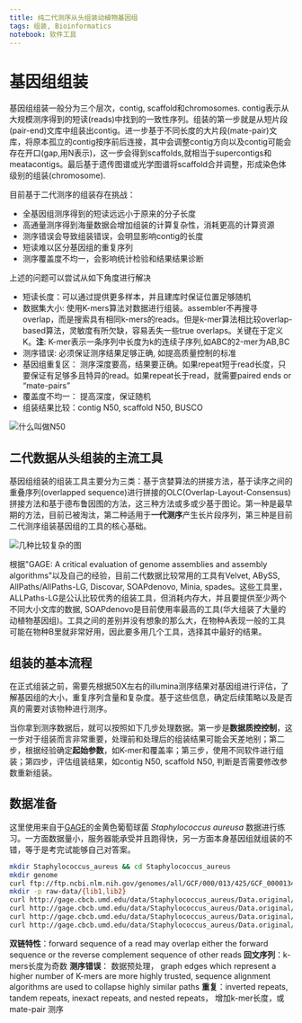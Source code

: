 ```yaml
---
title: 纯二代测序从头组装动植物基因组
tags: 组装, Bioinformatics
notebook: 软件工具
---
```

# 基因组组装

基因组组装一般分为三个层次，contig, scaffold和chromosomes. contig表示从大规模测序得到的短读(reads)中找到的一致性序列。组装的第一步就是从短片段(pair-end)文库中组装出contig。进一步基于不同长度的大片段(mate-pair)文库，将原本孤立的contig按序前后连接，其中会调整contig方向以及contig可能会存在开口(gap,用N表示)，这一步会得到scaffolds,就相当于supercontigs和meatacontigs。最后基于遗传图谱或光学图谱将scaffold合并调整，形成染色体级别的组装(chromosome).

目前基于二代测序的组装存在挑战：

- 全基因组测序得到的短读远远小于原来的分子长度
- 高通量测序得到海量数据会增加组装的计算复杂性，消耗更高的计算资源
- 测序错误会导致组装错误，会明显影响contig的长度
- 短读难以区分基因组的重复序列
- 测序覆盖度不均一，会影响统计检验和结果结果诊断

上述的问题可以尝试从如下角度进行解决

- 短读长度：可以通过提供更多样本，并且建库时保证位置足够随机
- 数据集大小: 使用K-mers算法对数据进行组装。assembler不再搜寻overlap，而是搜索具有相同k-mers的reads。但是k-mer算法相比较overlap-based算法，灵敏度有所欠缺，容易丢失一些true overlaps。关键在于定义K。**注**: K-mer表示一条序列中长度为k的连续子序列,如ABC的2-mer为AB,BC
- 测序错误: 必须保证测序结果足够正确, 如提高质量控制的标准
- 基因组重复区： 测序深度要高，结果要正确。如果repeat短于read长度，只要保证有足够多且特异的read。如果repeat长于read，就需要paired ends or “mate-pairs”
- 覆盖度不均一： 提高深度，保证随机
- 组装结果比较：contig N50, scaffold N50, BUSCO

![什么叫做N50](http://bmpvieira.github.io/assembly14/img/n50.png)

## 二代数据从头组装的主流工具

基因组组装的组装工具主要分为三类：基于贪婪算法的拼接方法，基于读序之间的重叠序列(overlapped sequence)进行拼接的OLC(Overlap-Layout-Consensus)拼接方法和基于德布鲁因图的方法，这三种方法或多或少基于图论。第一种是最早期的方法，目前已被淘汰，第二种适用于**一代测序**产生长片段序列，第三种是目前二代测序组装基因组的工具的核心基础。

![几种比较复杂的图](http://oex750gzt.bkt.clouddn.com/18-3-1/92185065.jpg)

根据"GAGE: A critical evaluation of genome assemblies and assembly algorithms"以及自己的经验，目前二代数据比较常用的工具有Velvet, ABySS, AllPaths/AllPaths-LG, Discovar, SOAPdenovo, Minia, spades。这些工具里，ALLPaths-LG是公认比较优秀的组装工具，但消耗内存大，并且要提供至少两个不同大小文库的数据, SOAPdenovo是目前使用率最高的工具(华大组装了大量的动植物基因组)。工具之间的差别并没有想象的那么大，在物种A表现一般的工具可能在物种B里就非常好用，因此要多用几个工具，选择其中最好的结果。

## 组装的基本流程

在正式组装之前，需要先根据50X左右的illumina测序结果对基因组进行评估，了解基因组的大小，重复序列含量和复杂度。基于这些信息，确定后续策略以及是否真的需要对该物种进行测序。

当你拿到测序数据后，就可以按照如下几步处理数据。第一步是**数据质控控制**，这一步对于组装而言非常重要，处理前和处理后的组装结果可能会天差地别；第二步，根据经验确定**起始参数**，如K-mer和覆盖率；第三步，使用不同软件进行组装；第四步，评估组装结果，如contig N50, scaffold N50, 判断是否需要修改参数重新组装。

## 数据准备

这里使用来自于[GAGE](http://gage.cbcb.umd.edu/data/index.html)的金黄色葡萄球菌 _Staphylococcus aureusa_ 数据进行练习。一方面数据量小，服务器能承受并且跑得快，另一方面本身基因组就组装的不错，等于是考完试能够自己对答案。

```bash
mkdir Staphylococcus_aureus && cd Staphylococcus_aureus
mkdir genome
curl ftp://ftp.ncbi.nlm.nih.gov/genomes/all/GCF/000/013/425/GCF_000013425.1_ASM1342v1/GCF_000013425.1_ASM1342v1_genomic.fna.gz > genome/Saureus.fna.gz
mkdir -p raw-data/{lib1,lib2}
curl http://gage.cbcb.umd.edu/data/Staphylococcus_aureus/Data.original/frag_1.fastq.gz > raw-data/lib1/frag_1.fastq.gz
curl http://gage.cbcb.umd.edu/data/Staphylococcus_aureus/Data.original/frag_2.fastq.gz > raw-data/lib2/frag_2.fastq.gz
curl http://gage.cbcb.umd.edu/data/Staphylococcus_aureus/Data.original/shortjump_1.fastq.gz > raw-data/lib2/shortjump_1.fastq.gz
curl http://gage.cbcb.umd.edu/data/Staphylococcus_aureus/Data.original/shortjump_1.fastq.gz > raw-data/lib2/shortjump_1.fastq.gz
```

**双链特性**：forward sequence of a read may overlap either the forward sequence or the reverse complement sequence of other reads
**回文序列**：k-mers长度为奇数
**测序错误**：  数据预处理， graph edges which represent  a higher number of K-mers are more highly trusted, sequence alignment algorithms are used to collapse highly similar paths
**重复**：inverted repeats, tandem repeats, inexact repeats, and nested repeats， 增加k-mer长度，或mate-pair 测序
